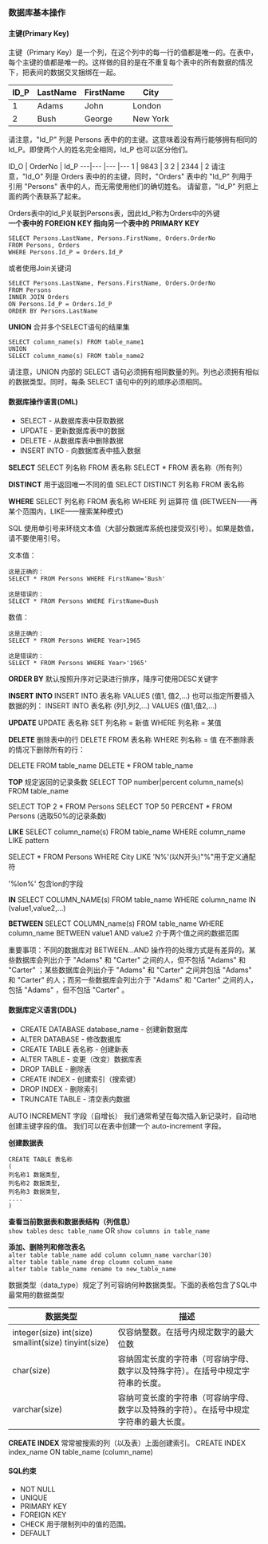 ### 数据库基本操作

#### 主键(Primary Key)
主键（Primary Key）是一个列，在这个列中的每一行的值都是唯一的。在表中，每个主键的值都是唯一的。这样做的目的是在不重复每个表中的所有数据的情况下，把表间的数据交叉捆绑在一起。

ID_P | LastName | FirstName | City
---|--- |--- |---
1 | Adams | John | London
2 | Bush | George | New York
请注意，"Id_P" 列是 Persons 表中的的主键。这意味着没有两行能够拥有相同的 Id_P。即使两个人的姓名完全相同，Id_P 也可以区分他们。

ID_O | OrderNo | Id_P
---|--- |--- |---
1 | 9843 | 3
2 | 2344 | 2
请注意，"Id_O" 列是 Orders 表中的的主键，同时，"Orders" 表中的 "Id_P" 列用于引用 "Persons" 表中的人，而无需使用他们的确切姓名。
请留意，"Id_P" 列把上面的两个表联系了起来。

Orders表中的Id_P关联到Persons表，因此Id_P称为Orders中的外键  
**一个表中的 FOREIGN KEY 指向另一个表中的 PRIMARY KEY**

```
SELECT Persons.LastName, Persons.FirstName, Orders.OrderNo
FROM Persons, Orders
WHERE Persons.Id_P = Orders.Id_P 
```
或者使用Join关键词
```
SELECT Persons.LastName, Persons.FirstName, Orders.OrderNo
FROM Persons
INNER JOIN Orders
ON Persons.Id_P = Orders.Id_P
ORDER BY Persons.LastName
```

**UNION** 合并多个SELECT语句的结果集
```
SELECT column_name(s) FROM table_name1
UNION
SELECT column_name(s) FROM table_name2
```
请注意，UNION 内部的 SELECT 语句必须拥有相同数量的列。列也必须拥有相似的数据类型。同时，每条 SELECT 语句中的列的顺序必须相同。
#### 数据库操作语言(DML)

- SELECT - 从数据库表中获取数据
- UPDATE - 更新数据库表中的数据
- DELETE - 从数据库表中删除数据
- INSERT INTO - 向数据库表中插入数据


**SELECT**
SELECT 列名称 FROM 表名称
SELECT * FROM 表名称（所有列）

**DISTINCT** 用于返回唯一不同的值
SELECT DISTINCT 列名称 FROM 表名称

**WHERE** 
SELECT 列名称 FROM 表名称 WHERE 列 运算符 值
(BETWEEN——再某个范围内，LIKE——搜索某种模式)

SQL 使用单引号来环绕文本值（大部分数据库系统也接受双引号）。如果是数值，请不要使用引号。

文本值：
```
这是正确的：
SELECT * FROM Persons WHERE FirstName='Bush'

这是错误的：
SELECT * FROM Persons WHERE FirstName=Bush
```
数值：
```
这是正确的：
SELECT * FROM Persons WHERE Year>1965

这是错误的：
SELECT * FROM Persons WHERE Year>'1965'
```
**ORDER BY** 默认按照升序对记录进行排序，降序可使用DESC关键字

**INSERT INTO**
INSERT INTO 表名称 VALUES (值1, 值2,...)
也可以指定所要插入数据的列：
INSERT INTO 表名称 (列1,列2,...) VALUES (值1,值2,...)

**UPDATE**
UPDATE 表名称 SET 列名称 = 新值 WHERE 列名称 = 某值

**DELETE** 删除表中的行
DELETE FROM 表名称 WHERE 列名称 = 值
在不删除表的情况下删除所有的行：

DELETE FROM table_name
DELETE * FROM table_name

**TOP** 规定返回的记录条数
SELECT TOP number|percent column_name(s) FROM table_name

SELECT TOP 2 * FROM Persons
SELECT TOP 50 PERCENT * FROM Persons (选取50%的记录条数)

**LIKE**
SELECT column_name(s) FROM table_name WHERE column_name LIKE pattern

SELECT * FROM Persons WHERE City LIKE 'N%'(以N开头)"%"用于定义通配符

'%lon%' 包含lon的字段

**IN**
SELECT COLUMN_NAME(s) FROM table_name WHERE column_name IN (value1,value2,...)

**BETWEEN**
SELECT COLUMN_name(s) FROM table_name WHERE column_name BETWEEN value1 AND value2 介于两个值之间的数据范围

重要事项：不同的数据库对 BETWEEN...AND 操作符的处理方式是有差异的。某些数据库会列出介于 "Adams" 和 "Carter" 之间的人，但不包括 "Adams" 和 "Carter" ；某些数据库会列出介于 "Adams" 和 "Carter" 之间并包括 "Adams" 和 "Carter" 的人；而另一些数据库会列出介于 "Adams" 和 "Carter" 之间的人，包括 "Adams" ，但不包括 "Carter" 。

#### 数据库定义语言(DDL)

- CREATE DATABASE database_name - 创建新数据库
- ALTER DATABASE - 修改数据库
- CREATE TABLE 表名称 - 创建新表
- ALTER TABLE - 变更（改变）数据库表
- DROP TABLE - 删除表
- CREATE INDEX - 创建索引（搜索键）
- DROP INDEX - 删除索引
- TRUNCATE TABLE - 清空表内数据

AUTO INCREMENT 字段（自增长）
我们通常希望在每次插入新记录时，自动地创建主键字段的值。
我们可以在表中创建一个 auto-increment 字段。

**创建数据表**
```
CREATE TABLE 表名称
(
列名称1 数据类型,
列名称2 数据类型,
列名称3 数据类型,
....
)
```
**查看当前数据表和数据表结构（列信息）**  
`show tables` `desc table_name` OR `show columns in table_name`

**添加、删除列和修改表名**  
`alter table table_name add column column_name varchar(30)`  
`alter table table_name drop cloumn column_name`  
`alter table table_name rename to new_table_name`

数据类型（data_type）规定了列可容纳何种数据类型。下面的表格包含了SQL中最常用的数据类型

数据类型 | 描述
---|---
integer(size) int(size) smallint(size) tinyint(size) | 仅容纳整数。在括号内规定数字的最大位数
char(size) | 容纳固定长度的字符串（可容纳字母、数字以及特殊字符）。在括号中规定字符串的长度。
varchar(size) | 容纳可变长度的字符串（可容纳字母、数字以及特殊的字符）。在括号中规定字符串的最大长度。

**CREATE INDEX**
常常被搜索的列（以及表）上面创建索引。
CREATE INDEX index_name
ON table_name (column_name)

#### SQL约束
- NOT NULL
- UNIQUE
- PRIMARY KEY
- FOREIGN KEY
- CHECK 用于限制列中的值的范围。
- DEFAULT